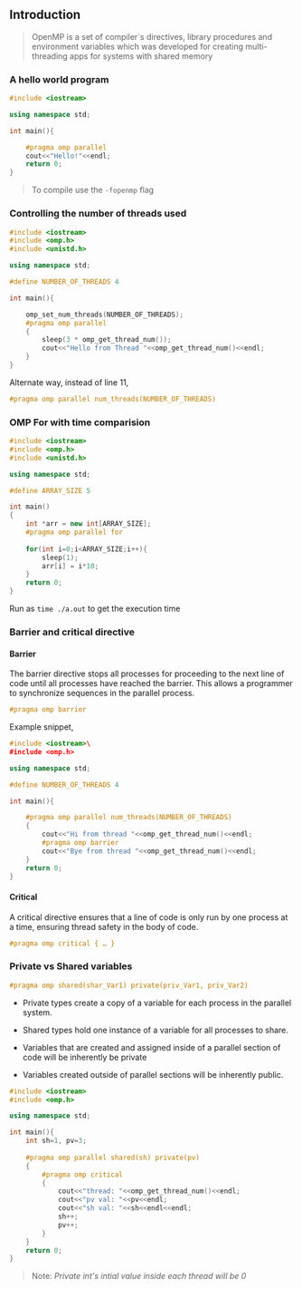 
## Introduction

> OpenMP is a set of compiler`s directives, library procedures and environment variables which was developed for creating multi-threading apps for systems with shared memory

### A hello world program

```cpp
#include <iostream>

using namespace std;

int main(){

	#pragma omp parallel
	cout<<"Hello!"<<endl;
	return 0;
}
```

> To compile use the `-fopenmp` flag

### Controlling the number of threads used

```cpp
#include <iostream>
#include <omp.h>
#include <unistd.h>

using namespace std;

#define NUMBER_OF_THREADS 4

int main(){

	omp_set_num_threads(NUMBER_OF_THREADS);
	#pragma omp parallel
	{
		sleep(3 * omp_get_thread_num());
		cout<<"Hello from Thread "<<omp_get_thread_num()<<endl;
	}
}
```

Alternate way, instead of line 11, 

```cpp
#pragma omp parallel num_threads(NUMBER_OF_THREADS)
```

### OMP For with time comparision

```cpp
#include <iostream>
#include <omp.h>
#include <unistd.h>

using namespace std;  

#define ARRAY_SIZE 5

int main()
{
	int *arr = new int[ARRAY_SIZE];
	#pragma omp parallel for
	
	for(int i=0;i<ARRAY_SIZE;i++){
		sleep(1);
		arr[i] = i*10;
	}
	return 0;
}
```

Run as `time ./a.out` to get the execution time

### Barrier and critical directive

#### Barrier

The barrier directive stops all processes for proceeding to the next line of code until all processes have reached the barrier. This allows a programmer to synchronize sequences in the parallel process.
```cpp
#pragma omp barrier
```
Example snippet,
```cpp
#include <iostream>\
#include <omp.h>

using namespace std;

#define NUMBER_OF_THREADS 4

int main(){

	#pragma omp parallel num_threads(NUMBER_OF_THREADS)
	{
		cout<<"Hi from thread "<<omp_get_thread_num()<<endl;
		#pragma omp barrier
		cout<<"Bye from thread "<<omp_get_thread_num()<<endl;
	}
	return 0;
}
```

#### Critical

A critical directive ensures that a line of code is only run by one process at a time, ensuring thread safety in the body of code.
```cpp
#pragma omp critical { … }
```


### Private vs Shared variables

```cpp
#pragma omp shared(shar_Var1) private(priv_Var1, priv_Var2)
```

-   Private types create a copy of a variable for each process in the parallel system.
-   Shared types hold one instance of a variable for all processes to share.

- Variables that are created and assigned inside of a parallel section of code will be inherently be private 
- Variables created outside of parallel sections will be inherently public.

```cpp
#include <iostream>
#include <omp.h>

using namespace std;

int main(){
	int sh=1, pv=3;
	
	#pragma omp parallel shared(sh) private(pv)
	{
		#pragma omp critical	
		{
			cout<<"thread: "<<omp_get_thread_num()<<endl;
			cout<<"pv val: "<<pv<<endl;
			cout<<"sh val: "<<sh<<endl<<endl;
			sh++;	
			pv++;
		}
	}
	return 0;
}
```

> Note: *Private int's intial value inside each thread will be 0*

